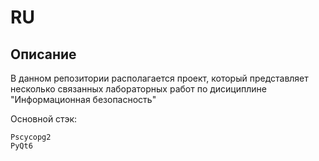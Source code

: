 # RU
## Описание

В данном репозитории располагается проект, который представляет несколько связанных лабораторных работ по дисициплине "Информационная безопасность"

Основной стэк:
```plaintext
Pscycopg2
PyQt6

```